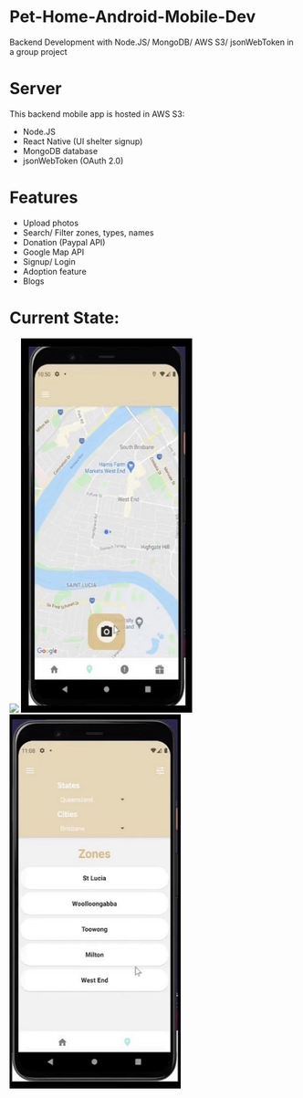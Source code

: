 # Pet-Home-Android-Mobile-Dev
Backend Development with Node.JS/ MongoDB/ AWS S3/ jsonWebToken in a group project

# Server
This backend mobile app is hosted in AWS S3:
- Node.JS
- React Native (UI shelter signup)
- MongoDB database
- jsonWebToken (OAuth 2.0) 

# Features
- Upload photos
- Search/ Filter zones, types, names
- Donation (Paypal API)
- Google Map API
- Signup/ Login
- Adoption feature
- Blogs 

# Current State:
<p float="left">
  <img src="https://github.com/uqsquach/Jason-Homepage/blob/main/public/projects/blog.png" padding-lef="5px" width="300" />
  <img src="https://github.com/uqsquach/Pet-Home-Android-Mobile-Dev/blob/main/img/map.png" width="300" /> 
  <img src="https://github.com/uqsquach/Pet-Home-Android-Mobile-Dev/blob/main/img/map-filter.png" width="300" />
</p>


